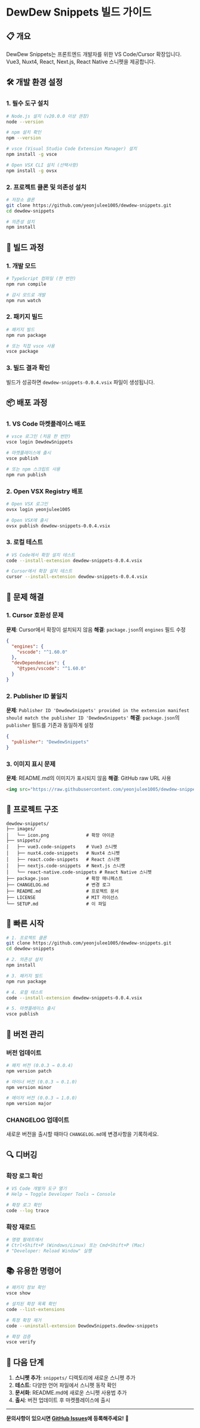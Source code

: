 # DewDew Snippets 빌드 가이드

## 📋 개요

DewDew Snippets는 프론트엔드 개발자를 위한 VS Code/Cursor 확장입니다. Vue3, Nuxt4, React, Next.js, React Native 스니펫을 제공합니다.

## 🛠️ 개발 환경 설정

### 1. 필수 도구 설치

```bash
# Node.js 설치 (v20.0.0 이상 권장)
node --version

# npm 설치 확인
npm --version

# vsce (Visual Studio Code Extension Manager) 설치
npm install -g vsce

# Open VSX CLI 설치 (선택사항)
npm install -g ovsx
```

### 2. 프로젝트 클론 및 의존성 설치

```bash
# 저장소 클론
git clone https://github.com/yeonjulee1005/dewdew-snippets.git
cd dewdew-snippets

# 의존성 설치
npm install
```

## 🔨 빌드 과정

### 1. 개발 모드

```bash
# TypeScript 컴파일 (한 번만)
npm run compile

# 감시 모드로 개발
npm run watch
```

### 2. 패키지 빌드

```bash
# 패키지 빌드
npm run package

# 또는 직접 vsce 사용
vsce package
```

### 3. 빌드 결과 확인

빌드가 성공하면 `dewdew-snippets-0.0.4.vsix` 파일이 생성됩니다.

## 📦 배포 과정

### 1. VS Code 마켓플레이스 배포

```bash
# vsce 로그인 (처음 한 번만)
vsce login DewdewSnippets

# 마켓플레이스에 출시
vsce publish

# 또는 npm 스크립트 사용
npm run publish
```

### 2. Open VSX Registry 배포

```bash
# Open VSX 로그인
ovsx login yeonjulee1005

# Open VSX에 출시
ovsx publish dewdew-snippets-0.0.4.vsix
```

### 3. 로컬 테스트

```bash
# VS Code에서 확장 설치 테스트
code --install-extension dewdew-snippets-0.0.4.vsix

# Cursor에서 확장 설치 테스트
cursor --install-extension dewdew-snippets-0.0.4.vsix
```

## 🔧 문제 해결

### 1. Cursor 호환성 문제

**문제**: Cursor에서 확장이 설치되지 않음
**해결**: `package.json`의 `engines` 필드 수정

```json
{
  "engines": {
    "vscode": "^1.60.0"
  },
  "devDependencies": {
    "@types/vscode": "^1.60.0"
  }
}
```

### 2. Publisher ID 불일치

**문제**: `Publisher ID 'DewdewSnippets' provided in the extension manifest should match the publisher ID 'DewdewSnippets'`
**해결**: `package.json`의 `publisher` 필드를 기존과 동일하게 설정

```json
{
  "publisher": "DewdewSnippets"
}
```

### 3. 이미지 표시 문제

**문제**: README.md의 이미지가 표시되지 않음
**해결**: GitHub raw URL 사용

```markdown
<img src="https://raw.githubusercontent.com/yeonjulee1005/dewdew-snippets/master/images/icon.png" width='180px' height='180px' alt="DewDew Snippets Icon">
```

## 📁 프로젝트 구조

```
dewdew-snippets/
├── images/
│   └── icon.png              # 확장 아이콘
├── snippets/
│   ├── vue3.code-snippets    # Vue3 스니펫
│   ├── nuxt4.code-snippets   # Nuxt4 스니펫
│   ├── react.code-snippets   # React 스니펫
│   ├── nextjs.code-snippets  # Next.js 스니펫
│   └── react-native.code-snippets # React Native 스니펫
├── package.json              # 확장 매니페스트
├── CHANGELOG.md              # 변경 로그
├── README.md                 # 프로젝트 문서
├── LICENSE                   # MIT 라이선스
└── SETUP.md                  # 이 파일
```

## 🚀 빠른 시작

```bash
# 1. 프로젝트 클론
git clone https://github.com/yeonjulee1005/dewdew-snippets.git
cd dewdew-snippets

# 2. 의존성 설치
npm install

# 3. 패키지 빌드
npm run package

# 4. 로컬 테스트
code --install-extension dewdew-snippets-0.0.4.vsix

# 5. 마켓플레이스 출시
vsce publish
```

## 📝 버전 관리

### 버전 업데이트

```bash
# 패치 버전 (0.0.3 → 0.0.4)
npm version patch

# 마이너 버전 (0.0.3 → 0.1.0)
npm version minor

# 메이저 버전 (0.0.3 → 1.0.0)
npm version major
```

### CHANGELOG 업데이트

새로운 버전을 출시할 때마다 `CHANGELOG.md`에 변경사항을 기록하세요.

## 🔍 디버깅

### 확장 로그 확인

```bash
# VS Code 개발자 도구 열기
# Help → Toggle Developer Tools → Console

# 확장 로그 확인
code --log trace
```

### 확장 재로드

```bash
# 명령 팔레트에서
# Ctrl+Shift+P (Windows/Linux) 또는 Cmd+Shift+P (Mac)
# "Developer: Reload Window" 실행
```

## 📚 유용한 명령어

```bash
# 패키지 정보 확인
vsce show

# 설치된 확장 목록 확인
code --list-extensions

# 특정 확장 제거
code --uninstall-extension DewdewSnippets.dewdew-snippets

# 확장 검증
vsce verify
```

## 🎯 다음 단계

1. **스니펫 추가**: `snippets/` 디렉토리에 새로운 스니펫 추가
2. **테스트**: 다양한 언어 파일에서 스니펫 동작 확인
3. **문서화**: README.md에 새로운 스니펫 사용법 추가
4. **출시**: 버전 업데이트 후 마켓플레이스에 출시

---

**문의사항이 있으시면 [GitHub Issues](https://github.com/yeonjulee1005/dewdew-snippets/issues)에 등록해주세요!** 🚀
